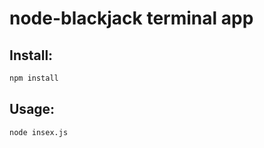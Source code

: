 # node-blackjack terminal app

## Install:

```sh
npm install
```

## Usage:

```sh
node insex.js
```
